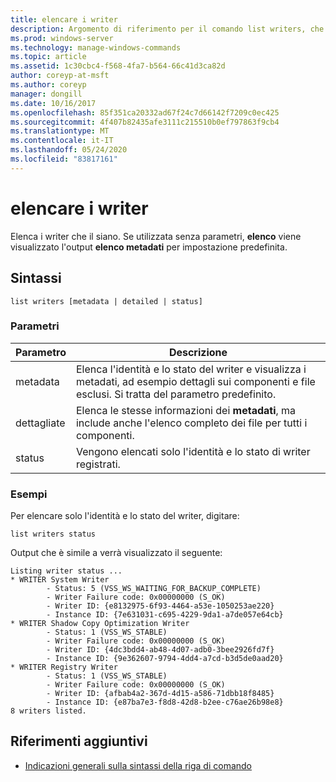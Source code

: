 ```yaml
---
title: elencare i writer
description: Argomento di riferimento per il comando list writers, che elenca i writer presenti nel sistema.
ms.prod: windows-server
ms.technology: manage-windows-commands
ms.topic: article
ms.assetid: 1c30cbc4-f568-4fa7-b564-66c41d3ca82d
author: coreyp-at-msft
ms.author: coreyp
manager: dongill
ms.date: 10/16/2017
ms.openlocfilehash: 85f351ca20332ad67f24c7d66142f7209c0ec425
ms.sourcegitcommit: 4f407b82435afe3111c215510b0ef797863f9cb4
ms.translationtype: MT
ms.contentlocale: it-IT
ms.lasthandoff: 05/24/2020
ms.locfileid: "83817161"
---
```

# <a name="list-writers"></a>elencare i writer

Elenca i writer che il siano. Se utilizzata senza parametri, **elenco** viene visualizzato l'output **elenco metadati** per impostazione predefinita.

## <a name="syntax"></a>Sintassi

```
list writers [metadata | detailed | status]
```

### <a name="parameters"></a>Parametri

| Parametro | Descrizione |
| --------- | ----------- |
| metadata | Elenca l'identità e lo stato del writer e visualizza i metadati, ad esempio dettagli sui componenti e file esclusi. Si tratta del parametro predefinito. |
| dettagliate | Elenca le stesse informazioni dei **metadati**, ma include anche l'elenco completo dei file per tutti i componenti. |
| status | Vengono elencati solo l'identità e lo stato di writer registrati. |

### <a name="examples"></a>Esempi

Per elencare solo l'identità e lo stato del writer, digitare:

```
list writers status
```

Output che è simile a verrà visualizzato il seguente:

```
Listing writer status ...
* WRITER System Writer
        - Status: 5 (VSS_WS_WAITING_FOR_BACKUP_COMPLETE)
        - Writer Failure code: 0x00000000 (S_OK)
        - Writer ID: {e8132975-6f93-4464-a53e-1050253ae220}
        - Instance ID: {7e631031-c695-4229-9da1-a7de057e64cb}
* WRITER Shadow Copy Optimization Writer
        - Status: 1 (VSS_WS_STABLE)
        - Writer Failure code: 0x00000000 (S_OK)
        - Writer ID: {4dc3bdd4-ab48-4d07-adb0-3bee2926fd7f}
        - Instance ID: {9e362607-9794-4dd4-a7cd-b3d5de0aad20}
* WRITER Registry Writer
        - Status: 1 (VSS_WS_STABLE)
        - Writer Failure code: 0x00000000 (S_OK)
        - Writer ID: {afbab4a2-367d-4d15-a586-71dbb18f8485}
        - Instance ID: {e87ba7e3-f8d8-42d8-b2ee-c76ae26b98e8}
8 writers listed.
```

## <a name="additional-references"></a>Riferimenti aggiuntivi

- [Indicazioni generali sulla sintassi della riga di comando](command-line-syntax-key.md)